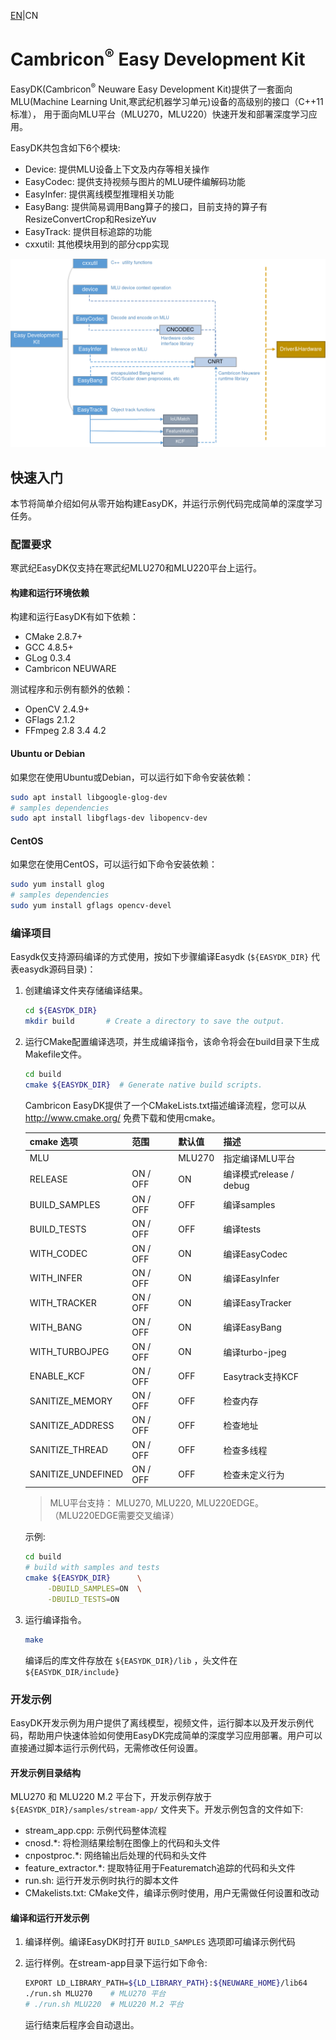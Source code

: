 [EN](README.md)|CN

# Cambricon<sup>®</sup> Easy Development Kit

EasyDK(Cambricon<sup>®</sup> Neuware Easy Development Kit)提供了一套面向 
MLU(Machine Learning Unit,寒武纪机器学习单元)设备的高级别的接口（C++11标准），
用于面向MLU平台（MLU270，MLU220）快速开发和部署深度学习应用。

EasyDK共包含如下6个模块:

  - Device: 提供MLU设备上下文及内存等相关操作
  - EasyCodec: 提供支持视频与图片的MLU硬件编解码功能
  - EasyInfer: 提供离线模型推理相关功能
  - EasyBang: 提供简易调用Bang算子的接口，目前支持的算子有ResizeConvertCrop和ResizeYuv
  - EasyTrack: 提供目标追踪的功能
  - cxxutil: 其他模块用到的部分cpp实现

![modules](docs/source/images/software_stack.png)

## 快速入门 ##

本节将简单介绍如何从零开始构建EasyDK，并运行示例代码完成简单的深度学习任务。

### 配置要求 ###

寒武纪EasyDK仅支持在寒武纪MLU270和MLU220平台上运行。

#### **构建和运行环境依赖** ####

构建和运行EasyDK有如下依赖：
  - CMake 2.8.7+
  - GCC   4.8.5+
  - GLog  0.3.4
  - Cambricon NEUWARE

测试程序和示例有额外的依赖：
  - OpenCV 2.4.9+
  - GFlags 2.1.2
  - FFmpeg 2.8 3.4 4.2

#### Ubuntu or Debian ####

如果您在使用Ubuntu或Debian，可以运行如下命令安装依赖：

   ```bash
   sudo apt install libgoogle-glog-dev
   # samples dependencies
   sudo apt install libgflags-dev libopencv-dev
   ```

#### CentOS ####

如果您在使用CentOS，可以运行如下命令安装依赖：

   ```bash
   sudo yum install glog
   # samples dependencies
   sudo yum install gflags opencv-devel
   ```

### 编译项目 ###

Easydk仅支持源码编译的方式使用，按如下步骤编译Easydk (`${EASYDK_DIR}` 代表easydk源码目录)：

1. 创建编译文件夹存储编译结果。

   ```bash
   cd ${EASYDK_DIR}
   mkdir build       # Create a directory to save the output.
   ```

2. 运行CMake配置编译选项，并生成编译指令，该命令将会在build目录下生成Makefile文件。

   ```bash
   cd build
   cmake ${EASYDK_DIR}  # Generate native build scripts.
   ```

   Cambricon EasyDK提供了一个CMakeLists.txt描述编译流程，您可以从 http://www.cmake.org/ 免费下载和使用cmake。

   | cmake 选项          | 范围            | 默认值   | 描述                      |
   | ------------------ | --------------- | ------- | ------------------------ |
   | MLU                |                 | MLU270  | 指定编译MLU平台            |
   | RELEASE            | ON / OFF        | ON      | 编译模式release / debug   |
   | BUILD_SAMPLES      | ON / OFF        | OFF     | 编译samples               |
   | BUILD_TESTS        | ON / OFF        | OFF     | 编译tests                 |
   | WITH_CODEC         | ON / OFF        | ON      | 编译EasyCodec             |
   | WITH_INFER         | ON / OFF        | ON      | 编译EasyInfer             |
   | WITH_TRACKER       | ON / OFF        | ON      | 编译EasyTracker           |
   | WITH_BANG          | ON / OFF        | ON      | 编译EasyBang              |
   | WITH_TURBOJPEG     | ON / OFF        | ON      | 编译turbo-jpeg            |
   | ENABLE_KCF         | ON / OFF        | OFF     | Easytrack支持KCF          |
   | SANITIZE_MEMORY    | ON / OFF        | OFF     | 检查内存                  |
   | SANITIZE_ADDRESS   | ON / OFF        | OFF     | 检查地址                  |
   | SANITIZE_THREAD    | ON / OFF        | OFF     | 检查多线程                 |
   | SANITIZE_UNDEFINED | ON / OFF        | OFF     | 检查未定义行为             |

   > MLU平台支持： MLU270, MLU220, MLU220EDGE。（MLU220EDGE需要交叉编译）

   示例:

   ```bash
   cd build
   # build with samples and tests
   cmake ${EASYDK_DIR}      \
        -DBUILD_SAMPLES=ON  \
        -DBUILD_TESTS=ON
   ```

3. 运行编译指令。

   ```bash
   make
   ```

   编译后的库文件存放在 `${EASYDK_DIR}/lib` ，头文件在 `${EASYDK_DIR/include}` 


### 开发示例 ###

EasyDK开发示例为用户提供了离线模型，视频文件，运行脚本以及开发示例代码，帮助用户快速体验如何使用EasyDK完成简单的深度学习应用部署。用户可以直接通过脚本运行示例代码，无需修改任何设置。


#### 开发示例目录结构 ####

MLU270 和 MLU220 M.2 平台下，开发示例存放于 `${EASYDK_DIR}/samples/stream-app/` 文件夹下。开发示例包含的文件如下:

  - stream_app.cpp: 示例代码整体流程
  - cnosd.*: 将检测结果绘制在图像上的代码和头文件
  - cnpostproc.*: 网络输出后处理的代码和头文件
  - feature_extractor.*: 提取特征用于Featurematch追踪的代码和头文件
  - run.sh: 运行开发示例时执行的脚本文件
  - CMakelists.txt: CMake文件，编译示例时使用，用户无需做任何设置和改动


#### 编译和运行开发示例 ####

1. 编译样例。编译EasyDK时打开 `BUILD_SAMPLES` 选项即可编译示例代码

2. 运行样例。在stream-app目录下运行如下命令:
   
   ```bash  
   EXPORT LD_LIBRARY_PATH=${LD_LIBRARY_PATH}:${NEUWARE_HOME}/lib64
   ./run.sh MLU270    # MLU270 平台
   # ./run.sh MLU220  # MLU220 M.2 平台
   ```

   运行结束后程序会自动退出。

